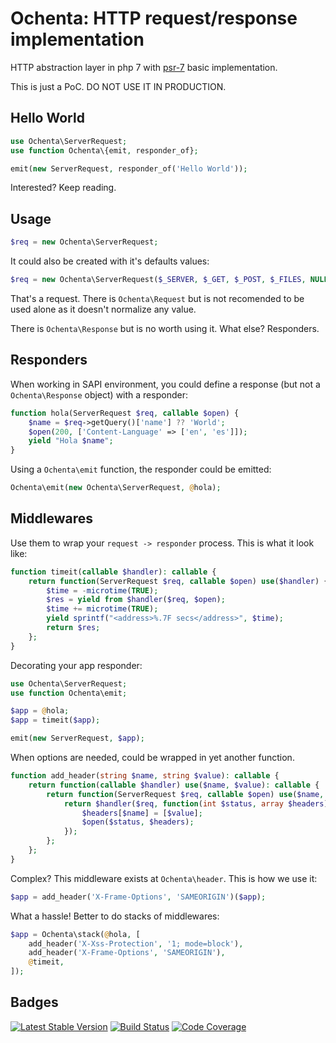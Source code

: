 Ochenta: HTTP request/response implementation
=============================================

HTTP abstraction layer in php 7 with [psr-7](http://www.php-fig.org/psr/psr-7/) basic implementation.

This is just a PoC. DO NOT USE IT IN PRODUCTION.

Hello World
-----------

```php
use Ochenta\ServerRequest;
use function Ochenta\{emit, responder_of};

emit(new ServerRequest, responder_of('Hello World'));
```

Interested? Keep reading.

Usage
-----

```php
$req = new Ochenta\ServerRequest;
```

It could also be created with it's defaults values:

```php
$req = new Ochenta\ServerRequest($_SERVER, $_GET, $_POST, $_FILES, NULL);
```

That's a request. There is `Ochenta\Request` but is not recomended to be used alone as it doesn't normalize any value.

There is `Ochenta\Response` but is no worth using it. What else? Responders.

Responders
----------

When working in SAPI environment, you could define a response (but not a `Ochenta\Response` object) with a responder:

```php
function hola(ServerRequest $req, callable $open) {
    $name = $req->getQuery()['name'] ?? 'World';
    $open(200, ['Content-Language' => ['en', 'es']]);
    yield "Hola $name";
}
```

Using a `Ochenta\emit` function, the responder could be emitted:

```php
Ochenta\emit(new Ochenta\ServerRequest, @hola);
```

Middlewares
-----------

Use them to wrap your `request -> responder` process. This is what it look like:

```php
function timeit(callable $handler): callable {
    return function(ServerRequest $req, callable $open) use($handler) {
        $time = -microtime(TRUE);
        $res = yield from $handler($req, $open);
        $time += microtime(TRUE);
        yield sprintf("<address>%.7F secs</address>", $time);
        return $res;
    };
}
```

Decorating your app responder:

```php
use Ochenta\ServerRequest;
use function Ochenta\emit;

$app = @hola;
$app = timeit($app);

emit(new ServerRequest, $app);
```

When options are needed, could be wrapped in yet another function.

```php
function add_header(string $name, string $value): callable {
    return function(callable $handler) use($name, $value): callable {
        return function(ServerRequest $req, callable $open) use($name, $value, $handler) {
            return $handler($req, function(int $status, array $headers) use($name, $value, $open) {
                $headers[$name] = [$value];
                $open($status, $headers);
            });
        };
    };
}
```

Complex? This middleware exists at `Ochenta\header`. This is how we use it:

```php
$app = add_header('X-Frame-Options', 'SAMEORIGIN')($app);
```

What a hassle! Better to do stacks of middlewares:

```php
$app = Ochenta\stack(@hola, [
    add_header('X-Xss-Protection', '1; mode=block'),
    add_header('X-Frame-Options', 'SAMEORIGIN'),
    @timeit,
]);
```

Badges
------

[![Latest Stable Version](https://poser.pugx.org/guide42/ochenta/v/stable.svg)](https://packagist.org/packages/guide42/ochenta)
[![Build Status](https://travis-ci.org/guide42/ochenta.svg?branch=master)](https://travis-ci.org/guide42/ochenta)
[![Code Coverage](https://scrutinizer-ci.com/g/guide42/ochenta/badges/coverage.png?b=master)](https://scrutinizer-ci.com/g/guide42/ochenta/?branch=master)
